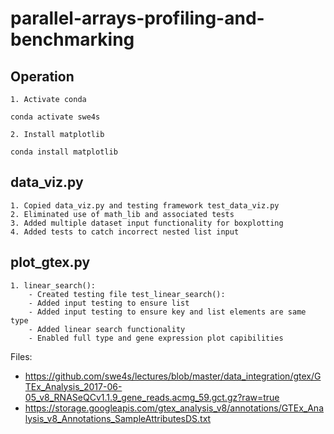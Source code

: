 # parallel-arrays-profiling-and-benchmarking

## Operation

    1. Activate conda

```
conda activate swe4s
```
    2. Install matplotlib

```
conda install matplotlib
```

## data_viz.py
    1. Copied data_viz.py and testing framework test_data_viz.py
    2. Eliminated use of math_lib and associated tests
    3. Added multiple dataset input functionality for boxplotting
    4. Added tests to catch incorrect nested list input

## plot_gtex.py
    1. linear_search():
        - Created testing file test_linear_search():
        - Added input testing to ensure list
        - Added input testing to ensure key and list elements are same type
        - Added linear search functionality
        - Enabled full type and gene expression plot capibilities

Files:
- https://github.com/swe4s/lectures/blob/master/data_integration/gtex/GTEx_Analysis_2017-06-05_v8_RNASeQCv1.1.9_gene_reads.acmg_59.gct.gz?raw=true
- https://storage.googleapis.com/gtex_analysis_v8/annotations/GTEx_Analysis_v8_Annotations_SampleAttributesDS.txt

